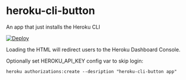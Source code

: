 # heroku-cli-button
An app that just installs the Heroku CLI


[![Deploy](https://www.herokucdn.com/deploy/button.svg)](https://heroku.com/deploy)


Loading the HTML will redirect users to the Heroku Dashboard Console.

Optionally set HEROKU_API_KEY config var to skip login:
```
heroku authorizations:create --desription "heroku-cli-button app"
```

